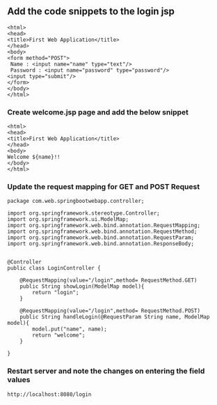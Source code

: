 ## Add the code snippets to the login jsp

```
<html>
<head>
<title>First Web Application</title>
</head>
<body>
<form method="POST">
 Name : <input name="name" type="text"/>
 Password : <input name="password" type="password"/>
<input type="submit"/>
</form>
</body>
</html>
```

### Create welcome.jsp page and add the below snippet
```
<html>
<head>
<title>First Web Application</title>
</head>
<body>
Welcome ${name}!!
</body>
</html>
```

### Update the request mapping for GET and POST Request
```
package com.web.springbootwebapp.controller;

import org.springframework.stereotype.Controller;
import org.springframework.ui.ModelMap;
import org.springframework.web.bind.annotation.RequestMapping;
import org.springframework.web.bind.annotation.RequestMethod;
import org.springframework.web.bind.annotation.RequestParam;
import org.springframework.web.bind.annotation.ResponseBody;


@Controller
public class LoginController {

	@RequestMapping(value="/login",method= RequestMethod.GET)	
	public String showLogin(ModelMap model){		
		return "login";
	}
	
	@RequestMapping(value="/login",method= RequestMethod.POST)	
	public String handleLogin(@RequestParam String name, ModelMap model){
		model.put("name", name);
		return "welcome";
	}
	
}
```

### Restart server and note the changes on entering the field values
```
http://localhost:8080/login
```

